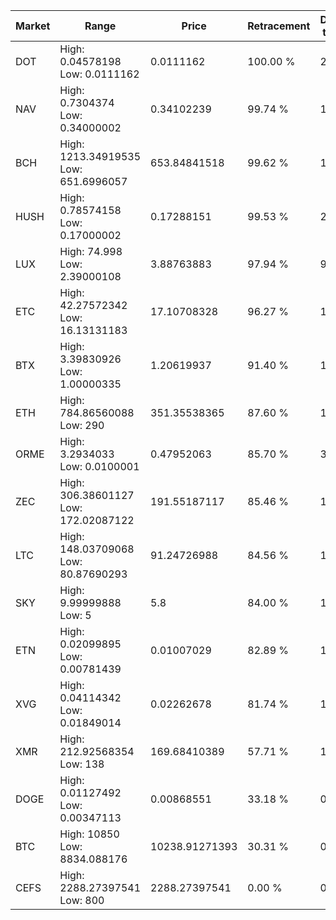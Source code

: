 | Market | Range | Price| Retracement | Doubles to 50% |
| --- | --- | --- | --- | --- |
| DOT | High: 0.04578198<br />Low: 0.0111162 | 0.0111162 | 100.00 % | 2.56 |
| NAV | High: 0.7304374<br />Low: 0.34000002 | 0.34102239 | 99.74 % | 1.57 |
| BCH | High: 1213.34919535<br />Low: 651.6996057 | 653.84841518 | 99.62 % | 1.43 |
| HUSH | High: 0.78574158<br />Low: 0.17000002 | 0.17288151 | 99.53 % | 2.76 |
| LUX | High: 74.998<br />Low: 2.39000108 | 3.88763883 | 97.94 % | 9.95 |
| ETC | High: 42.27572342<br />Low: 16.13131183 | 17.10708328 | 96.27 % | 1.71 |
| BTX | High: 3.39830926<br />Low: 1.00000335 | 1.20619937 | 91.40 % | 1.82 |
| ETH | High: 784.86560088<br />Low: 290 | 351.35538365 | 87.60 % | 1.53 |
| ORME | High: 3.2934033<br />Low: 0.0100001 | 0.47952063 | 85.70 % | 3.44 |
| ZEC | High: 306.38601127<br />Low: 172.02087122 | 191.55187117 | 85.46 % | 1.25 |
| LTC | High: 148.03709068<br />Low: 80.87690293 | 91.24726988 | 84.56 % | 1.25 |
| SKY | High: 9.99999888<br />Low: 5 | 5.8 | 84.00 % | 1.29 |
| ETN | High: 0.02099895<br />Low: 0.00781439 | 0.01007029 | 82.89 % | 1.43 |
| XVG | High: 0.04114342<br />Low: 0.01849014 | 0.02262678 | 81.74 % | 1.32 |
| XMR | High: 212.92568354<br />Low: 138 | 169.68410389 | 57.71 % | 1.03 |
| DOGE | High: 0.01127492<br />Low: 0.00347113 | 0.00868551 | 33.18 % | 0.00 |
| BTC | High: 10850<br />Low: 8834.088176 | 10238.91271393 | 30.31 % | 0.00 |
| CEFS | High: 2288.27397541<br />Low: 800 | 2288.27397541 | 0.00 % | 0.00 |
